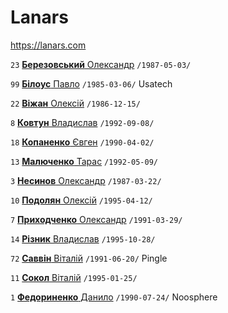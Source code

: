 # Lanars

https://lanars.com

`23` [**Березовський** Олександр](/players/berezovskyi.oleksandr.19870503.jpg) `/1987-05-03/`

`99` [**Білоус** Павло](/players/bilous.pavlo.19850306.jpg) `/1985-03-06/` Usatech

`22` [**Віжан** Олексій](/players/vizhan.oleksii.19861215.jpg) `/1986-12-15/`

`8` [**Ковтун** Владислав](/players/kovtun.vladyslav.19920908.jpg) `/1992-09-08/`

`18` [**Копаненко** Євген](/players/kopanenko.evgen.19900402.jpg) `/1990-04-02/`

`13` [**Малюченко** Тарас](/players/maluchenko.taras.19920509.jpg) `/1992-05-09/`

`3` [**Несинов** Олександр](/players/nesynov.oleksandr.19870322.jpg) `/1987-03-22/`

`10` [**Подолян** Олексій](/players/podolian.oleksii.19950412.jpg) `/1995-04-12/`

`7` [**Приходченко** Олександр](/players/prykhodchenko.oleksandr.19910329.jpg) `/1991-03-29/`

`14` [**Різник** Владислав](/players/riznyk.vladyslav.19951028.jpg) `/1995-10-28/`

`72` [**Саввін** Віталій](/players/savvin.vitaliy19910620.jpg) `/1991-06-20/` Pingle

`11` [**Сокол** Віталій](/players/sokol.vitaliy.19950125.jpg) `/1995-01-25/`

`1` [**Федориненко** Данило](/players/fedorynenko.danylo.19900724.jpg) `/1990-07-24/` Noosphere